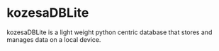 # kozesaDBLite
kozesaDBLite is a light weight python centric database that stores and manages
data on a local device.
